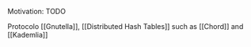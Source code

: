 Motivation:
TODO

Protocolo [[Gnutella]], [[Distributed Hash Tables]] such as [[Chord]] and [[Kademlia]]